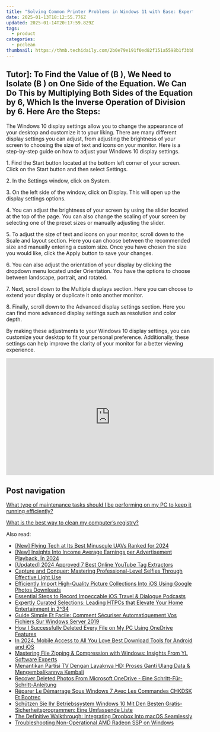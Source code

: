 ```yaml
---
title: "Solving Common Printer Problems in Windows 11 with Ease: Expert Advice From YL Software Specialists"
date: 2025-01-13T18:12:55.776Z
updated: 2025-01-14T20:17:59.829Z
tags:
  - product
categories:
  - pcclean
thumbnail: https://thmb.techidaily.com/2b0e79e191f0ed82f151a5598b1f3bbb7dbdcce948e1ec31321e7ff03bc36bee.jpg
---
```


## Tutor]: To Find the Value of \(B \), We Need to Isolate \(B \) on One Side of the Equation. We Can Do This by Multiplying Both Sides of the Equation by 6, Which Is the Inverse Operation of Division by 6. Here Are the Steps:

The Windows 10 display settings allow you to change the appearance of your desktop and customize it to your liking. There are many different display settings you can adjust, from adjusting the brightness of your screen to choosing the size of text and icons on your monitor. Here is a step-by-step guide on how to adjust your Windows 10 display settings. 

1\. Find the Start button located at the bottom left corner of your screen. Click on the Start button and then select Settings.

2\. In the Settings window, click on System.

3\. On the left side of the window, click on Display. This will open up the display settings options. 

4\. You can adjust the brightness of your screen by using the slider located at the top of the page. You can also change the scaling of your screen by selecting one of the preset sizes or manually adjusting the slider.

5\. To adjust the size of text and icons on your monitor, scroll down to the Scale and layout section. Here you can choose between the recommended size and manually entering a custom size. Once you have chosen the size you would like, click the Apply button to save your changes.

6\. You can also adjust the orientation of your display by clicking the dropdown menu located under Orientation. You have the options to choose between landscape, portrait, and rotated.

7\. Next, scroll down to the Multiple displays section. Here you can choose to extend your display or duplicate it onto another monitor.

8\. Finally, scroll down to the Advanced display settings section. Here you can find more advanced display settings such as resolution and color depth. 

By making these adjustments to your Windows 10 display settings, you can customize your desktop to fit your personal preference. Additionally, these settings can help improve the clarity of your monitor for a better viewing experience.

<!-- affiliate ads begin -->
<iframe width="560" height="315" src="https://www.youtube.com/embed/DEqoiNArwjQ?si=oaL_lgnI-RxY5Qy_" title="YouTube video player" frameborder="0" allow="accelerometer; autoplay; clipboard-write; encrypted-media; gyroscope; picture-in-picture; web-share" referrerpolicy="strict-origin-when-cross-origin" allowfullscreen></iframe>
<!-- affiliate ads end -->

## Post navigation

[What type of maintenance tasks should I be performing on my PC to keep it running efficiently?](https://tools.techidaily.com/pcclean/products/)

[What is the best way to clean my computer’s registry?](https://tools.techidaily.com/pcclean/products/)

<ins class="adsbygoogle"
     style="display:block"
     data-ad-format="autorelaxed"
     data-ad-client="ca-pub-7571918770474297"
     data-ad-slot="1223367746"></ins>

<ins class="adsbygoogle"
     style="display:block"
     data-ad-client="ca-pub-7571918770474297"
     data-ad-slot="8358498916"
     data-ad-format="auto"
     data-full-width-responsive="true"></ins>

<span class="atpl-alsoreadstyle">Also read:</span>
<div><ul>
<li><a href="https://article-tips.techidaily.com/new-flying-tech-at-its-best-minuscule-uavs-ranked-for-2024/"><u>[New] Flying Tech at Its Best Minuscule UAVs Ranked for 2024</u></a></li>
<li><a href="https://youtube-tips.techidaily.com/nsights-into-income-average-earnings-per-advertisement-playback-in-2024/"><u>[New] Insights Into Income Average Earnings per Advertisement Playback, In 2024</u></a></li>
<li><a href="https://youtube-web.techidaily.com/ed-2024-approved-7-best-online-youtube-tag-extractors/"><u>[Updated] 2024 Approved 7 Best Online YouTube Tag Extractors</u></a></li>
<li><a href="https://tech-recovery.techidaily.com/capture-and-conquer-mastering-professional-level-selfies-through-effective-light-use/"><u>Capture and Conquer: Mastering Professional-Level Selfies Through Effective Light Use</u></a></li>
<li><a href="https://discover-fantastic.techidaily.com/efficiently-import-high-quality-picture-collections-into-ios-using-google-photos-downloads/"><u>Efficiently Import High-Quality Picture Collections Into iOS Using Google Photos Downloads</u></a></li>
<li><a href="https://extra-information.techidaily.com/essential-steps-to-record-impeccable-ios-travel-and-dialogue-podcasts/"><u>Essential Steps to Record Impeccable iOS Travel & Dialogue Podcasts</u></a></li>
<li><a href="https://buynow-info.techidaily.com/expertly-curated-selections-leading-htpcs-that-elevate-your-home-entertainment-in-234/"><u>Expertly Curated Selections: Leading HTPCs that Elevate Your Home Entertainment in 2^34</u></a></li>
<li><a href="https://discover-fantastic.techidaily.com/guide-simple-et-facile-comment-securiser-automatiquement-vos-fichiers-sur-windows-server-2019/"><u>Guide Simple Et Facile: Comment Sécuriser Automatiquement Vos Fichiers Sur Windows Server 2019</u></a></li>
<li><a href="https://discover-fantastic.techidaily.com/how-i-successfully-deleted-every-file-on-my-pc-using-onedrive-features/"><u>How I Successfully Deleted Every File on My PC Using OneDrive Features</u></a></li>
<li><a href="https://youtube-sure.techidaily.com/24-mobile-access-to-all-you-love-best-download-tools-for-android-and-ios/"><u>In 2024, Mobile Access to All You Love Best Download Tools for Android and iOS</u></a></li>
<li><a href="https://win-reviews.techidaily.com/mastering-file-zipping-and-compression-with-windows-insights-from-yl-software-experts/"><u>Mastering File Zipping & Compression with Windows: Insights From YL Software Experts</u></a></li>
<li><a href="https://discover-fantastic.techidaily.com/menantikan-partisi-tv-dengan-layaknya-hd-proses-ganti-ulang-data-and-mengembalikannya-kembali/"><u>Menantikan Partisi TV Dengan Layaknya HD: Proses Ganti Ulang Data & Mengembalikannya Kembali</u></a></li>
<li><a href="https://discover-fantastic.techidaily.com/recover-deleted-photos-from-microsoft-onedrive-eine-schritt-fur-schritt-anleitung/"><u>Recover Deleted Photos From Microsoft OneDrive - Eine Schritt-Für-Schritt-Anleitung</u></a></li>
<li><a href="https://discover-fantastic.techidaily.com/reparer-le-demarrage-sous-windows-7-avec-les-commandes-chkdsk-et-bootrec/"><u>Réparer Le Démarrage Sous Windows 7 Avec Les Commandes CHKDSK Et Bootrec</u></a></li>
<li><a href="https://discover-fantastic.techidaily.com/schutzen-sie-ihr-betriebssystem-windows-10-mit-den-besten-gratis-sicherheitsprogrammen-eine-umfassende-liste/"><u>Schützen Sie Ihr Betriebssystem Windows 10 Mit Den Besten Gratis-Sicherheitsprogrammen: Eine Umfassende Liste</u></a></li>
<li><a href="https://discover-fantastic.techidaily.com/the-definitive-walkthrough-integrating-dropbox-into-macos-seamlessly/"><u>The Definitive Walkthrough: Integrating Dropbox Into macOS Seamlessly</u></a></li>
<li><a href="https://win11-tips.techidaily.com/troubleshooting-non-operational-amd-radeon-ssp-on-windows/"><u>Troubleshooting Non-Operational AMD Radeon SSP on Windows</u></a></li>
</ul></div>

